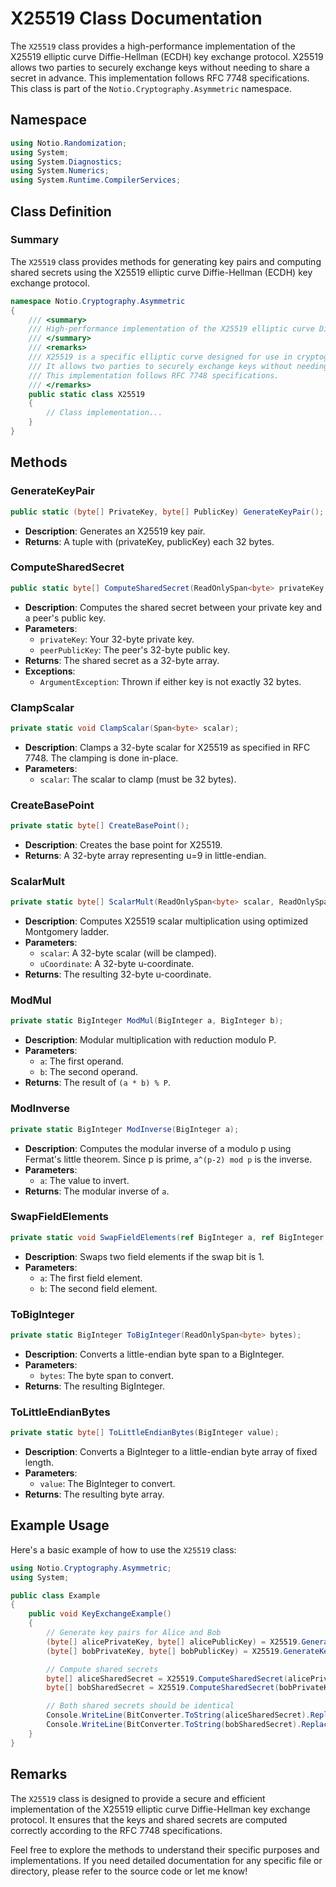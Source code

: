 # X25519 Class Documentation

The `X25519` class provides a high-performance implementation of the X25519 elliptic curve Diffie-Hellman (ECDH) key exchange protocol. X25519 allows two parties to securely exchange keys without needing to share a secret in advance. This implementation follows RFC 7748 specifications. This class is part of the `Notio.Cryptography.Asymmetric` namespace.

## Namespace

```csharp
using Notio.Randomization;
using System;
using System.Diagnostics;
using System.Numerics;
using System.Runtime.CompilerServices;
```

## Class Definition

### Summary

The `X25519` class provides methods for generating key pairs and computing shared secrets using the X25519 elliptic curve Diffie-Hellman (ECDH) key exchange protocol.

```csharp
namespace Notio.Cryptography.Asymmetric
{
    /// <summary>
    /// High-performance implementation of the X25519 elliptic curve Diffie-Hellman (ECDH) key exchange protocol.
    /// </summary>
    /// <remarks>
    /// X25519 is a specific elliptic curve designed for use in cryptographic protocols like TLS.
    /// It allows two parties to securely exchange keys without needing to share a secret in advance.
    /// This implementation follows RFC 7748 specifications.
    /// </remarks>
    public static class X25519
    {
        // Class implementation...
    }
}
```

## Methods

### GenerateKeyPair

```csharp
public static (byte[] PrivateKey, byte[] PublicKey) GenerateKeyPair();
```

- **Description**: Generates an X25519 key pair.
- **Returns**: A tuple with (privateKey, publicKey) each 32 bytes.

### ComputeSharedSecret

```csharp
public static byte[] ComputeSharedSecret(ReadOnlySpan<byte> privateKey, ReadOnlySpan<byte> peerPublicKey);
```

- **Description**: Computes the shared secret between your private key and a peer's public key.
- **Parameters**:
  - `privateKey`: Your 32-byte private key.
  - `peerPublicKey`: The peer's 32-byte public key.
- **Returns**: The shared secret as a 32-byte array.
- **Exceptions**:
  - `ArgumentException`: Thrown if either key is not exactly 32 bytes.

### ClampScalar

```csharp
private static void ClampScalar(Span<byte> scalar);
```

- **Description**: Clamps a 32-byte scalar for X25519 as specified in RFC 7748. The clamping is done in-place.
- **Parameters**:
  - `scalar`: The scalar to clamp (must be 32 bytes).

### CreateBasePoint

```csharp
private static byte[] CreateBasePoint();
```

- **Description**: Creates the base point for X25519.
- **Returns**: A 32-byte array representing u=9 in little-endian.

### ScalarMult

```csharp
private static byte[] ScalarMult(ReadOnlySpan<byte> scalar, ReadOnlySpan<byte> uCoordinate);
```

- **Description**: Computes X25519 scalar multiplication using optimized Montgomery ladder.
- **Parameters**:
  - `scalar`: A 32-byte scalar (will be clamped).
  - `uCoordinate`: A 32-byte u-coordinate.
- **Returns**: The resulting 32-byte u-coordinate.

### ModMul

```csharp
private static BigInteger ModMul(BigInteger a, BigInteger b);
```

- **Description**: Modular multiplication with reduction modulo P.
- **Parameters**:
  - `a`: The first operand.
  - `b`: The second operand.
- **Returns**: The result of `(a * b) % P`.

### ModInverse

```csharp
private static BigInteger ModInverse(BigInteger a);
```

- **Description**: Computes the modular inverse of a modulo p using Fermat's little theorem. Since p is prime, `a^(p-2) mod p` is the inverse.
- **Parameters**:
  - `a`: The value to invert.
- **Returns**: The modular inverse of `a`.

### SwapFieldElements

```csharp
private static void SwapFieldElements(ref BigInteger a, ref BigInteger b);
```

- **Description**: Swaps two field elements if the swap bit is 1.
- **Parameters**:
  - `a`: The first field element.
  - `b`: The second field element.

### ToBigInteger

```csharp
private static BigInteger ToBigInteger(ReadOnlySpan<byte> bytes);
```

- **Description**: Converts a little-endian byte span to a BigInteger.
- **Parameters**:
  - `bytes`: The byte span to convert.
- **Returns**: The resulting BigInteger.

### ToLittleEndianBytes

```csharp
private static byte[] ToLittleEndianBytes(BigInteger value);
```

- **Description**: Converts a BigInteger to a little-endian byte array of fixed length.
- **Parameters**:
  - `value`: The BigInteger to convert.
- **Returns**: The resulting byte array.

## Example Usage

Here's a basic example of how to use the `X25519` class:

```csharp
using Notio.Cryptography.Asymmetric;
using System;

public class Example
{
    public void KeyExchangeExample()
    {
        // Generate key pairs for Alice and Bob
        (byte[] alicePrivateKey, byte[] alicePublicKey) = X25519.GenerateKeyPair();
        (byte[] bobPrivateKey, byte[] bobPublicKey) = X25519.GenerateKeyPair();

        // Compute shared secrets
        byte[] aliceSharedSecret = X25519.ComputeSharedSecret(alicePrivateKey, bobPublicKey);
        byte[] bobSharedSecret = X25519.ComputeSharedSecret(bobPrivateKey, alicePublicKey);

        // Both shared secrets should be identical
        Console.WriteLine(BitConverter.ToString(aliceSharedSecret).Replace("-", "").ToLower());
        Console.WriteLine(BitConverter.ToString(bobSharedSecret).Replace("-", "").ToLower());
    }
}
```

## Remarks

The `X25519` class is designed to provide a secure and efficient implementation of the X25519 elliptic curve Diffie-Hellman key exchange protocol. It ensures that the keys and shared secrets are computed correctly according to the RFC 7748 specifications.

Feel free to explore the methods to understand their specific purposes and implementations. If you need detailed documentation for any specific file or directory, please refer to the source code or let me know!
